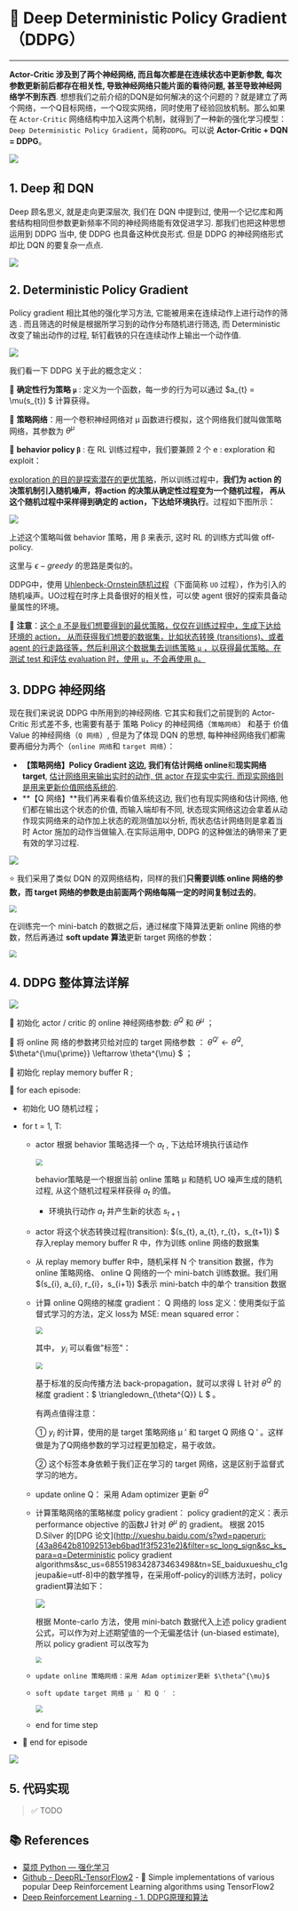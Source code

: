 # 🍨 Deep Deterministic Policy Gradient（DDPG）

---

**Actor-Critic 涉及到了两个神经网络, 而且每次都是在连续状态中更新参数, 每次参数更新前后都存在相关性, 导致神经网络只能片面的看待问题, 甚至导致神经网络学不到东西**. 想想我们之前介绍的DQN是如何解决的这个问题的？就是建立了两个网络，一个Q目标网络，一个Q现实网络，同时使用了经验回放机制。那么如果在 `Actor-Critic` 网络结构中加入这两个机制，就得到了一种新的强化学习模型：`Deep Deterministic Policy Gradient`，简称`DDPG`。可以说 **Actor-Critic + DQN = DDPG**。

![](https://gitee.com/veal98/images/raw/master/img/20201102102711.png)

## 1. Deep 和 DQN

Deep 顾名思义, 就是走向更深层次, 我们在 DQN 中提到过, 使用一个记忆库和两套结构相同但参数更新频率不同的神经网络能有效促进学习. 那我们也把这种思想运用到 DDPG 当中, 使 DDPG 也具备这种优良形式. 但是 DDPG 的神经网络形式却比 DQN 的要复杂一点点.

![](https://gitee.com/veal98/images/raw/master/img/20201102102811.png)

## 2. Deterministic Policy Gradient

Policy gradient 相比其他的强化学习方法, 它能被用来在连续动作上进行动作的筛选 . 而且筛选的时候是根据所学习到的动作分布随机进行筛选, 而 Deterministic 改变了输出动作的过程, 斩钉截铁的只在连续动作上输出一个动作值.

![](https://gitee.com/veal98/images/raw/master/img/20201102105726.png)

我们看一下 DDPG 关于此的概念定义：

🔸 **确定性行为策略 `μ`** : 定义为一个函数，每一步的行为可以通过 $a_{t} = \mu(s_{t}) $ 计算获得。

🔸 **策略网络**：用一个卷积神经网络对 μ 函数进行模拟，这个网络我们就叫做策略网络，其参数为 $\theta^{\mu}$

🔸 **behavior policy `β`** : 在 RL 训练过程中，我们要兼顾 2 个 e : exploration 和 exploit：

<u>exploration 的目的是探索潜在的更优策略</u>，所以训练过程中，**我们为 action 的决策机制引入随机噪声，将action 的决策从确定性过程变为一个随机过程， 再从这个随机过程中采样得到确定的 action，下达给环境执行**。过程如下图所示：

![](https://gitee.com/veal98/images/raw/master/img/20201113165016.png)

上述这个策略叫做 behavior 策略，用 β 来表示, 这时 RL 的训练方式叫做 off-policy.

这里与 $\epsilon-greedy$ 的思路是类似的。

DDPG中，使用 [Uhlenbeck-Ornstein随机过程](https://en.wikipedia.org/wiki/Ornstein–Uhlenbeck_process)（下面简称 `UO` 过程），作为引入的随机噪声。UO过程在时序上具备很好的相关性，可以使 agent 很好的探索具备动量属性的环境。

🚨 **注意**：<u>这个 `β` 不是我们想要得到的最优策略，仅仅在训练过程中，生成下达给环境的 action， 从而获得我们想要的数据集，比如状态转换 (transitions)、或者 agent 的行走路径等，然后利用这个数据集去训练策略 `μ` ，以获得最优策略。在测试 test 和评估 evaluation 时，使用 `μ`，不会再使用 `β`。</u>

## 3. DDPG 神经网络

现在我们来说说 DDPG 中所用到的神经网络. 它其实和我们之前提到的 Actor-Critic 形式差不多, 也需要有基于 策略 Policy 的神经网络（`策略网络`） 和基于 价值 Value 的神经网络（`Q 网络`）, 但是为了体现 DQN 的思想, 每种神经网络我们都需要再细分为两个（`online 网络`和 `target 网络`）：

- **【策略网络】**Policy Gradient 这边, 我们有**估计网络 online**和**现实网络 target**, <u>估计网络用来输出实时的动作, 供 actor 在现实中实行. 而现实网络则是用来更新价值网络系统的</u>. 
- **【Q 网络】**我们再来看看价值系统这边, 我们也有现实网络和估计网络, 他们都在输出这个状态的价值, 而输入端却有不同, 状态现实网络这边会拿着从动作现实网络来的动作加上状态的观测值加以分析, 而状态估计网络则是拿着当时 Actor 施加的动作当做输入.在实际运用中, DDPG 的这种做法的确带来了更有效的学习过程.

![](https://gitee.com/veal98/images/raw/master/img/20201102110538.png)

⭐ 我们采用了类似 DQN 的双网络结构，同样的我们**只需要训练 online 网络的参数，而 target 网络的参数是由前面两个网络每隔一定的时间复制过去的**。

<img src="https://gitee.com/veal98/images/raw/master/img/20201113165957.png" style="zoom: 80%;" />

在训练完一个 mini-batch 的数据之后，通过梯度下降算法更新 online 网络的参数，然后再通过 **soft update 算法**更新 target 网络的参数：

<img src="https://gitee.com/veal98/images/raw/master/img/20201113170145.png" style="zoom: 80%;" />

## 4. DDPG 整体算法详解

![](https://gitee.com/veal98/images/raw/master/img/20201113170644.png)

🚕 初始化 actor / critic 的 online 神经网络参数: $\theta^{Q}$ 和 $\theta^{\mu}$ ； 

🚕 将 online  网 络的参数拷贝给对应的 target 网络参数 ： $\theta^{Q{\prime}} \leftarrow \theta^{Q}$, $\theta^{\mu{\prime}} \leftarrow \theta^{\mu} $ ；

🚕 初始化 replay memory buffer R ;

🚕 for each episode:

- 初始化 UO 随机过程；

- for t = 1, T:

  - actor 根据 behavior 策略选择一个 $a_t$ , 下达给环境执行该动作

    <img src="https://gitee.com/veal98/images/raw/master/img/20201113171214.png" style="zoom:80%;" />

    behavior策略是一个根据当前 online 策略 μ 和随机 UO 噪声生成的随机过程, 从这个随机过程采样获得 $a_{t}$ 的值。
  
	- 环境执行动作 $a_t$ 并产生新的状态 $s_{t+1}$
  
  - actor 将这个状态转换过程(transition): $(s_{t}, a_{t}, r_{t}，s_{t+1}) $ 存入replay memory buffer R 中，作为训练 online 网络的数据集
  
  - 从 replay memory buffer R中，随机采样 N 个 transition 数据，作为 online 策略网络、 online Q 网络的一个 mini-batch 训练数据。我们用$(s_{i}, a_{i}, r_{i}，s_{i+1}) $表示 mini-batch 中的单个 transition 数据
  
  - 计算 online Q网络的梯度 gradient：
    Q 网络的 loss 定义：使用类似于监督式学习的方法，定义 loss为 MSE: mean squared error：
  
    <img src="https://gitee.com/veal98/images/raw/master/img/20201113171548.png" style="zoom:80%;" />
  
    其中， $y_{i}$  可以看做"标签"：
  
    <img src="https://gitee.com/veal98/images/raw/master/img/20201113171622.png" style="zoom:80%;" />
  
    基于标准的反向传播方法 back-propagation，就可以求得 L 针对  $\theta^{Q}$ 的梯度 gradient：$ \triangledown_{\theta^{Q}} L $ 。
  
    有两点值得注意：
  
    ① $y_{i}$  的计算，使用的是 target 策略网络 μ ′   和 target Q 网络 Q ′  。这样做是为了Q网络参数的学习过程更加稳定，易于收敛。
  
    ② 这个标签本身依赖于我们正在学习的 target 网络，这是区别于监督式学习的地方。
    
  - update online Q： 采用 Adam optimizer 更新  $\theta^{Q}$ 
  
  - 计算策略网络的策略梯度 policy gradient：
    policy gradient的定义：表示 performance objective 的函数J  针对 $\theta^{\mu}$ 的 gradient。 根据 2015 D.Silver 的[DPG 论文](http://xueshu.baidu.com/s?wd=paperuri:(43a8642b81092513eb6bad1f3f5231e2)&filter=sc_long_sign&sc_ks_para=q=Deterministic policy gradient algorithms&sc_us=6855198342873463498&tn=SE_baiduxueshu_c1gjeupa&ie=utf-8)中的数学推导，在采用off-policy的训练方法时，policy gradient算法如下：
  
    ![](https://gitee.com/veal98/images/raw/master/img/20201113172144.png)
  
    根据 Monte-carlo 方法，使用 mini-batch 数据代入上述 policy gradient 公式，可以作为对上述期望值的一个无偏差估计 (un-biased estimate), 所以 policy gradient 可以改写为
  
    <img src="https://gitee.com/veal98/images/raw/master/img/20201113172035.png" style="zoom: 67%;" />
    
  - 	update online 策略网络：采用 Adam optimizer更新 $\theta^{\mu}$ 
      
  - 	soft update target 网络 μ ′ 和 Q ′ ：
      <img src="https://gitee.com/veal98/images/raw/master/img/20201113170145.png" style="zoom: 80%;" />
      
  - end for time step

- 🚕 end for episode

![](https://gitee.com/veal98/images/raw/master/img/20201113172444.png)

## 5. 代码实现

> ✅ TODO

## 📚 References

- [莫烦 Python — 强化学习](https://mofanpy.com/tutorials/machine-learning/reinforcement-learning/intro-RL-methods/)
- [Github - DeepRL-TensorFlow2](https://github.com/marload/DeepRL-TensorFlow2) - 🐋 Simple implementations of various popular Deep Reinforcement Learning algorithms using TensorFlow2
- [Deep Reinforcement Learning - 1. DDPG原理和算法](https://blog.csdn.net/kenneth_yu/article/details/78478356)